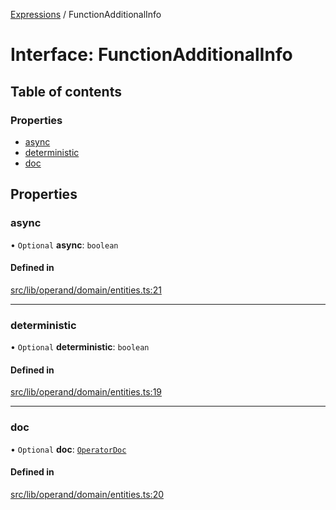 [Expressions](../README.md) / FunctionAdditionalInfo

# Interface: FunctionAdditionalInfo

## Table of contents

### Properties

- [async](FunctionAdditionalInfo.md#async)
- [deterministic](FunctionAdditionalInfo.md#deterministic)
- [doc](FunctionAdditionalInfo.md#doc)

## Properties

### async

• `Optional` **async**: `boolean`

#### Defined in

[src/lib/operand/domain/entities.ts:21](https://github.com/expr-solver/3xpr/blob/2371f39/src/lib/operand/domain/entities.ts#L21)

___

### deterministic

• `Optional` **deterministic**: `boolean`

#### Defined in

[src/lib/operand/domain/entities.ts:19](https://github.com/expr-solver/3xpr/blob/2371f39/src/lib/operand/domain/entities.ts#L19)

___

### doc

• `Optional` **doc**: [`OperatorDoc`](OperatorDoc.md)

#### Defined in

[src/lib/operand/domain/entities.ts:20](https://github.com/expr-solver/3xpr/blob/2371f39/src/lib/operand/domain/entities.ts#L20)
